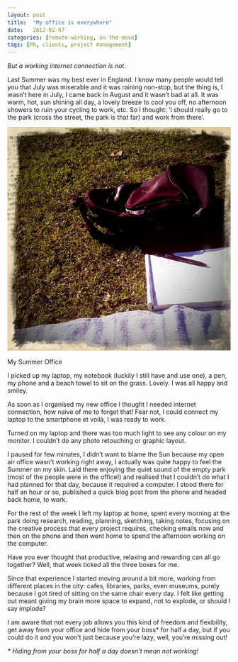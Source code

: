 ```yaml
---
layout: post
title:  "My office is everywhere"
date:   2012-02-07
categories: [remote-working, on-the-move]
tags: [PR, clients, project management]
---
```


_But a working internet connection is not._

Last Summer was my best ever in England. I know many people would tell you that July was miserable and it was raining non-stop, but the thing is, I wasn’t here in July, I came back in August and it wasn’t bad at all. It was warm, hot, sun shining all day, a lovely breeze to cool you off, no afternoon showers to ruin your cycling to work, etc. So I thought: ‘I should really go to the park (cross the street, the park is that far) and work from there’.

![My Summer office](/assets/images/shot_1317304284623.jpg)
<p class="caption">My Summer Office</p>

I picked up my laptop, my notebook (luckily I still have and use one), a pen, my phone and a beach towel to sit on the grass. Lovely. I was all happy and smiley.

As soon as I organised my new office I thought I needed internet connection, how naive of me to forget that!
Fear not, I could connect my laptop to the smartphone et voil&agrave;, I was ready to work.

Turned on my laptop and there was too much light to see any colour on my monitor. I couldn’t do any photo retouching or graphic layout.

I paused for few minutes, I didn’t want to blame the Sun because my open air office wasn’t working right away, I actually was quite happy to feel the Summer on my skin. Laid there enjoying the quiet sound of the empty park (most of the people were in the office!) and realised that I couldn’t do what I had planned for that day, because it required a computer. I stood there for half an hour or so, published a quick blog post from the phone and headed back home, to work.

For the rest of the week I left my laptop at home, spent every morning at the park doing research, reading, planning, sketching, taking notes, focusing on the creative process that every project requires, checking emails now and then on the phone and then went home to spend the afternoon working on the computer.

Have you ever thought that productive, relaxing and rewarding can all go together? Well, that week ticked all the three boxes for me.

Since that experience I started moving around a bit more, working from different places in the city: cafes, libraries, parks, even museums, purely because I got tired of sitting on the same chair every day. I felt like getting out meant giving my brain more space to expand, not to explode, or should I say implode?

I am aware that not every job allows you this kind of freedom and flexibility, get away from your office and hide from your boss* for half a day, but if you could do it and you won’t just because you’re lazy, well, you’re missing out!

_* Hiding from your boss for half a day doesn’t mean not working!_
